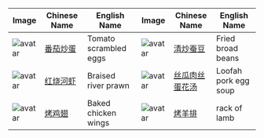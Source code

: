 ﻿| Image | Chinese Name | English Name | Image | Chinese Name | English Name |
| ------ | ------ | ------ | ------ | ------ | ------ |
| ![avatar](https://github.com/hzhou81/ChineseCooking/blob/master/images/%E7%95%AA%E8%8C%84%E7%82%92%E8%9B%8B8.jpg) | [番茄炒蛋](https://github.com/hzhou81/ChineseCooking/blob/master/%E7%95%AA%E8%8C%84%E7%82%92%E8%9B%8B.md) | Tomato scrambled eggs | ![avatar](https://github.com/hzhou81/ChineseCooking/blob/master/images/%E6%B8%85%E7%82%92%E8%9A%95%E8%B1%861.jpg) | [清炒蚕豆](https://github.com/hzhou81/ChineseCooking/blob/master/%E6%B8%85%E7%82%92%E8%9A%95%E8%B1%86.md) | Fried broad beans |
| ![avatar](https://github.com/hzhou81/ChineseCooking/blob/master/images/%E7%BA%A2%E7%83%A7%E6%B2%B3%E8%99%BE1.jpg) | [红烧河虾](https://github.com/hzhou81/ChineseCooking/blob/master/%E7%BA%A2%E7%83%A7%E6%B2%B3%E8%99%BE.md) | Braised river prawn | ![avatar](https://github.com/hzhou81/ChineseCooking/blob/master/images/%E4%B8%9D%E7%93%9C%E8%82%89%E4%B8%9D%E8%9B%8B%E8%8A%B1%E6%B1%A41.jpg) | [丝瓜肉丝蛋花汤](https://github.com/hzhou81/ChineseCooking/blob/master/%E4%B8%9D%E7%93%9C%E8%82%89%E4%B8%9D%E8%9B%8B%E8%8A%B1%E6%B1%A4.md) | Loofah pork egg soup |
| ![avatar](https://github.com/hzhou81/ChineseCooking/blob/master/images/%E7%83%A4%E9%B8%A1%E7%BF%851.jpg) | [烤鸡翅](https://github.com/hzhou81/ChineseCooking/blob/master/%E7%83%A4%E9%B8%A1%E7%BF%85.md) | Baked chicken wings | ![avatar]() | [烤羊排](.md) | rack of lamb  

